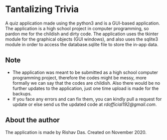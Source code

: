 # Tantalizing Trivia

A quiz application made using the python3 and is a GUI-based application. The application is a high school project in computer programming, so pardon me for the childish and dirty code. The application uses the tkinter module for the graphical objects (GUI windows), and also uses the sqlite3 module in order to access the database.sqlite file to store the in-app data.

## Note

* The application was meant to be submitted as a high school computer programming project, therefore the codes might be messy, more formally we can say that the codes are childish. Also there would be no further updates to the application, just one time upload is made for the backups.
* If you face any errors and can fix them, you can kindly pull a request for update or else send us the updated code at _rdofficial192@gmail.com_.

## About the author

The application is made by Rishav Das. Created on November 2020.

